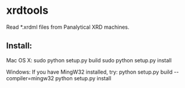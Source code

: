 # xrdtools

Read *.xrdml files from Panalytical XRD machines.

Install:
--------

Mac OS X:
    sudo python setup.py build
    sudo python setup.py install


Windows:
If you have MingW32 installed, try:
    python setup.py build --compiler=mingw32
    python setup.py install
